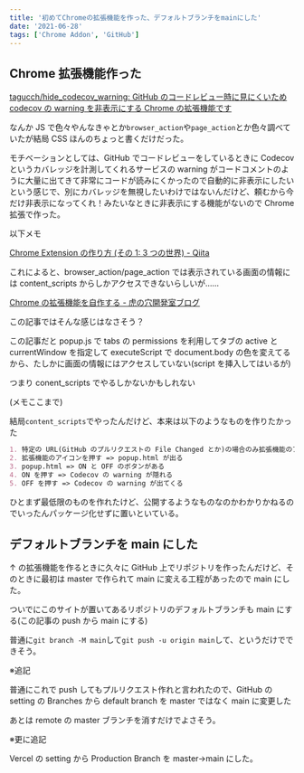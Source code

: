```yaml
---
title: '初めてChromeの拡張機能を作った、デフォルトブランチをmainにした'
date: '2021-06-28'
tags: ['Chrome Addon', 'GitHub']
---
```


## Chrome 拡張機能作った

[tagucch/hide_codecov_warning: GitHub のコードレビュー時に見にくいため codecov の warning を非表示にする Chrome の拡張機能です](https://github.com/tagucch/hide_codecov_warning)

なんか JS で色々やんなきゃとか`browser_action`や`page_action`とか色々調べていたが結局 CSS ほんのちょっと書くだけだった。

モチベーションとしては、GitHub でコードレビューをしているときに Codecov というカバレッジを計測してくれるサービスの warning がコードコメントのように大量に出てきて非常にコードが読みにくかったので自動的に非表示にしたいという感じで、別にカバレッジを無視したいわけではないんだけど、頼むから今だけ非表示になってくれ！みたいなときに非表示にする機能がないので Chrome 拡張で作った。

以下メモ

[Chrome Extension の作り方 \(その 1: 3 つの世界\) \- Qiita](https://qiita.com/sakaimo/items/416f36db1aa982d8d00c)

これによると、browser_action/page_action では表示されている画面の情報には content_scripts からしかアクセスできないらしいが……

[Chrome の拡張機能を自作する \- 虎の穴開発室ブログ](https://toranoana-lab.hatenablog.com/entry/2020/04/23/174421)

この記事ではそんな感じはなさそう？

この記事だと popup.js で tabs の permissions を利用してタブの active と currentWindow を指定して executeScript で document.body の色を変えてるから、たしかに画面の情報にはアクセスしていない(script を挿入してはいるが)

つまり conent_scripts でやるしかないかもしれない

(メモここまで)

結局`content_scripts`でやったんだけど、本来は以下のようなものを作りたかった

```md
1. 特定の URL(GitHub のプルリクエストの File Changed とか)の場合のみ拡張機能のアイコンが押せる
2. 拡張機能のアイコンを押す => popup.html が出る
3. popup.html => ON と OFF のボタンがある
4. ON を押す => Codecov の warning が隠れる
5. OFF を押す => Codecov の warning が出てくる
```

ひとまず最低限のものを作れたけど、公開するようなものなのかわかりかねるのでいったんパッケージ化せずに置いといている。

## デフォルトブランチを main にした

↑ の拡張機能を作るときに久々に GitHub 上でリポジトリを作ったんだけど、そのときに最初は master で作られて main に変える工程があったので main にした。

ついでにこのサイトが置いてあるリポジトリのデフォルトブランチも main にする(この記事の push から main にする)

普通に`git branch -M main`して`git push -u origin main`して、というだけでできそう。

※追記

普通にこれで push してもプルリクエスト作れと言われたので、GitHub の setting の Branches から default branch を master ではなく main に変更した

あとは remote の master ブランチを消すだけでよさそう。

※更に追記

Vercel の setting から Production Branch を master→main にした。
